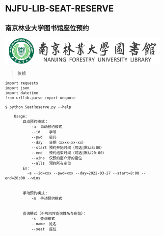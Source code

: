 # NJFU-LIB-SEAT-RESERVE
## 南京林业大学图书馆座位预约

![NJFU-LIB](./njfulogo.png)

> 依赖

    import requests
    import json
    import datetime
    from urllib.parse import unquote

```shell
$ python SeatReserve.py --help
```

```shell
	Usage:
		自动预约模式：
			-a	自动预约模式
			--id	学号
			--pwd	密码
			--day	日期（xxxx-xx-xx）
			--start	预约开始时间（可选|默认8:00）
			--end	预约结束时间（可选|默认20:00）
			--wins	仅预约窗户旁的座位
			--alls	预约所有座位
		Ex:
		  -a --id=xxx --pwd=xxx --day=2022-03-27 --start=8:00 --end=20:00 --wins


		手动预约模式：
			-m	手动预约模式


		查询模式（不可同时查询姓名与座位）：
			-s	查询模式
			--name	姓名
			--seat	座位
```
